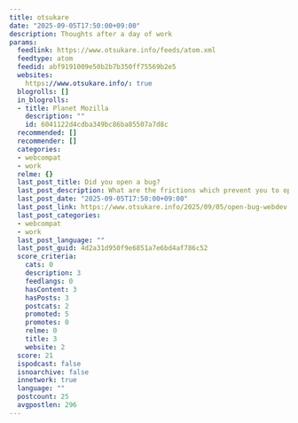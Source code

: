 ```yaml
---
title: otsukare
date: "2025-09-05T17:50:00+09:00"
description: Thoughts after a day of work
params:
  feedlink: https://www.otsukare.info/feeds/atom.xml
  feedtype: atom
  feedid: abf9191009e50b2b7b350ff75569b2e5
  websites:
    https://www.otsukare.info/: true
  blogrolls: []
  in_blogrolls:
  - title: Planet Mozilla
    description: ""
    id: 6041122d4cdba349bc86ba85507a7d8c
  recommended: []
  recommender: []
  categories:
  - webcompat
  - work
  relme: {}
  last_post_title: Did you open a bug?
  last_post_description: What are the frictions which prevent you to open a bug?
  last_post_date: "2025-09-05T17:50:00+09:00"
  last_post_link: https://www.otsukare.info/2025/09/05/open-bug-webdev
  last_post_categories:
  - webcompat
  - work
  last_post_language: ""
  last_post_guid: 4d2a31d950f9e6851a7e6bd4af786c52
  score_criteria:
    cats: 0
    description: 3
    feedlangs: 0
    hasContent: 3
    hasPosts: 3
    postcats: 2
    promoted: 5
    promotes: 0
    relme: 0
    title: 3
    website: 2
  score: 21
  ispodcast: false
  isnoarchive: false
  innetwork: true
  language: ""
  postcount: 25
  avgpostlen: 296
---
```

